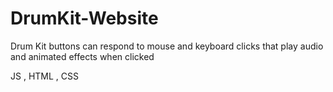 # DrumKit-Website
Drum Kit buttons can respond to mouse and keyboard clicks that play audio and animated effects when clicked

JS , HTML , CSS 


